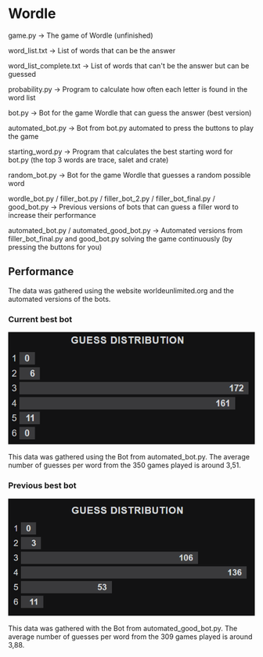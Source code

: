 # Wordle

game.py -> The game of Wordle (unfinished)

word_list.txt -> List of words that can be the answer

word_list_complete.txt -> List of words that can't be the answer but can be guessed

probability.py -> Program to calculate how often each letter is found in the word list

bot.py -> Bot for the game Wordle that can guess the answer (best version)

automated_bot.py -> Bot from bot.py automated to press the buttons to play the game

starting_word.py -> Program that calculates the best starting word for bot.py (the top 3 words are trace, salet and crate)

random_bot.py -> Bot for the game Wordle that guesses a random possible word

wordle_bot.py / filler_bot.py / filler_bot_2.py / filler_bot_final.py / good_bot.py -> Previous versions of bots that can guess a filler word to increase their performance

automated_bot.py / automated_good_bot.py -> Automated versions from filler_bot_final.py and good_bot.py solving the game continuously (by pressing the buttons for you)


## Performance

The data was gathered using the website worldeunlimited.org and the automated versions of the bots.

### Current best bot

<img src="data_new.png">

This data was gathered using the Bot from automated_bot.py.
The average number of guesses per word from the 350 games played is around 3,51.

### Previous best bot

<img src="data.png">


This data was gathered with the Bot from automated_good_bot.py.
The average number of guesses per word from the 309 games played is around 3,88.